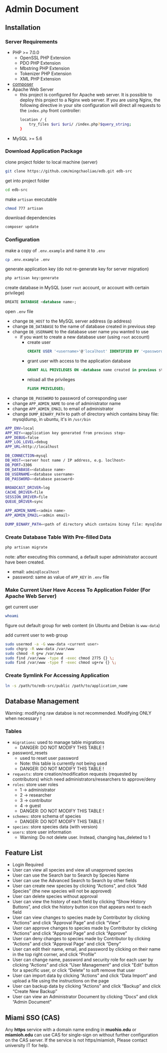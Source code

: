 # Admin Document

## Installation

### Server Requirements

 - PHP >= 7.0.0
   - OpenSSL PHP Extension
   - PDO PHP Extension
   - Mbstring PHP Extension
   - Tokenizer PHP Extension
   - XML PHP Extension
 - [composer](https://getcomposer.org/)
 - Apache Web Server
   - this project is configured for Apache web server. It is possible to deploy this project to a Nginx web server. If you are using Nginx, the following directive in your site configuration will direct all requests to the `index.php` front controller:
       ```bash
       location / {
           try_files $uri $uri/ /index.php?$query_string;
       }
       ```
 - MySQL >= 5.6
 
### Download Application Package

clone project folder to local machine (server)

```bash
git clone https://github.com/mingchaoliao/edb.git edb-src
```

get into project folder

```bash
cd edb-src
```

make `artisan` executable

```bash
chmod 777 artisan
```

download dependencies

```bash
composer update
```

### Configuration

make a copy of `.env.example` and name it to `.env`

```bash
cp .env.example .env
```

generate application key (do not re-generate key for server migration)

```bash
php artisan key:generate
```

create database in MySQL (user `root` account, or account with certain privilege)

```sql
DREATE DATABASE <database name>;
```

open `.env` file

 - change `DB_HOST` to the MySQL server address (ip address)
 - change `DB_DATABASE` to the name of database created in previous step
 - change `DB_USERNAME` to the database user name you wanted to use
   - if you want to create a new database user (using `root` account)
     - create user
       ```sql
       CREATE USER '<username>'@'localhost' IDENTIFIED BY '<password>';
       ```
     - grant user with access to the application database
       ```sql
       GRANT ALL PRIVILEGES ON <database name created in previous step> . * TO '<username created in previous step>'@'localhost';
       ```
     - reload all the privileges
       ```sql
       FLUSH PRIVILEGES;
       ```
 - change `DB_PASSWORD` to password of corresponding user
 - change `APP_ADMIN_NAME` to one of administrator name
 - change `APP_ADMIN_EMAIL` to email of administrator
 - change `DUMP_BINARY_PATH` to path of directory which contains binay file: mysqldump, in ubuntu, it's in `/usr/bin`

```bash
APP_ENV=local
APP_KEY=<application key generated from previous step>
APP_DEBUG=false
APP_LOG_LEVEL=debug
APP_URL=http://localhost

DB_CONNECTION=mysql
DB_HOST=<server host name / IP address, e.g. loclhost>
DB_PORT=3306
DB_DATABASE=<database name>
DB_USERNAME=<database username>
DB_PASSWORD=<database password>

BROADCAST_DRIVER=log
CACHE_DRIVER=file
SESSION_DRIVER=file
QUEUE_DRIVER=sync

APP_ADMIN_NAME=<admin name>
APP_ADMIN_EMAIL=<admin email>

DUMP_BINARY_PATH=<path of directory which contains binay file: mysqldump, in ubuntu, it's in /usr/bin>
```

### Create Database Table With Pre-filled Data

```bash
php artisan migrate
```

note: after executing this command, a default super administrator account have been created.

 - email: `admin@localhost`
 - password: same as value of `APP_KEY` in `.env` file

### Make Current User Have Access To Application Folder (For Apache Web Server)

get current user

```bash
whoami
```

figure out default group for web content (in Ubuntu and Debian is `www-data`)

add current user to web group
```bash
sudo usermod -a -G www-data <current user>
sudo chgrp -R www-data /var/www
sudo chmod -R g+w /var/www
sudo find /var/www -type d -exec chmod 2775 {} \;
sudo find /var/www -type f -exec chmod ug+rw {} \;
```

### Create Symlink For Accessing Application

```bash
ln -s /path/to/edb-src/public /path/to/application_name
```

## Database Management

Warning: modifying raw databse is not recommended. Modifying ONLY when necessary !

### Tables

 - `migrations`: used to manage table migrations
   - DANGER: DO NOT MODIFY THIS TABLE !
 - password_resets
   - used to reset user password
   - Note: this table is currently not being used
   - DANGER: DO NOT MODIFY THIS TABLE !
 - `requests`: store creation/modification requests (requested by contributors) which need administrators/researchers to approve/deny
 - `roles`: store user roles
   - 1 -> administrator
   - 2 -> researcher
   - 3 -> contributor
   - 4 -> guest
   - DANGER: DO NOT MODIFY THIS TABLE !
 - `schemes`: store schema of species 
   - DANGER: DO NOT MODIFY THIS TABLE !
 - `species`: store species data (with version)
 - `users`: store user information
   - Warning: Do not delete user. Instead, changing has_deleted to 1
   
## Feature List

 - Login Required
 - User can view all species and view all unapproved species
 - User can use the Search bar to Search by Species Name
 - User can use the Advanced Search to Search by other fields
 - User can create new species by clicking “Actions”, and click “Add Species” (the new species will not be approved)
 - User can delete species without approval
 - User can view the history of each field by clicking “Show History Buttons”, and click the history button icon that appears next to each field
 - User can view changes to species made by Contributor by clicking “Actions” and click “Approval Page” and click “View”
 - User can approve changes to species made by Contributor by clicking “Actions” and click “Approval Page” and click “Approve”
 - User can deny changes to species made by Contributor by clicking “Actions” and click “Approval Page” and click “Deny”
 - User can edit their name, email, and password by clicking on their name in the top right corner, and click “Profile”
 - User can change name, password and security role for each user by clicking “Actions” and click “User Management” and click "Edit" button for a specific user, or click “Delete” to soft remove that user
 - User can import data by clicking “Actions” and click “Data Import” and upload a file using the instructions on the page
 - User can backup data by clicking “Actions” and click “Backup” and click “Create New Backup”
 - User can view an Administrator Document by clicking “Docs” and click “Admin Document”
   
## Miami SSO (CAS)

Any **https** service with a domain name ending in **muohio.edu** or **miamioh.edu** can use CAS for single-sign on without further configuration on the CAS server.  If the service is not https/miamioh, Please contact university IT for help.